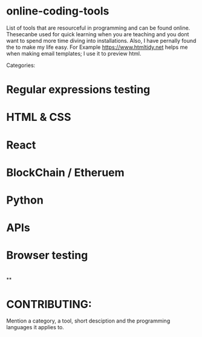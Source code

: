 # online-coding-tools
List of tools that are resourceful in programming and can be found online. Thesecanbe used for quick learning when you are teaching and you dont want to spend more time diving into installations. Also, I have pernally found the to make my life easy. For Example https://www.htmltidy.net helps me when making email templates; I use it to preview html.

Categories:

# Regular expressions testing

# HTML & CSS

# React

# BlockChain / Etheruem

# Python

# APIs

# Browser testing

# 
**



# CONTRIBUTING: 
Mention a category, a tool, short desciption and the programming languages it applies to.
